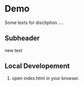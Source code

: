 # Demo


Some texts for disctiption ....

## Subheader 

new text

## Local Developement 
1. open index.html in your browser. 